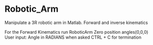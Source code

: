 # Robotic_Arm
Manipulate a 3R robotic arm in Matlab. Forward and inverse kinematics

For the Forward Kinematics run RoboticArm 
  Zero position angles(0,0,0) 
  User input: Angle in RADIANS when asked 
  CTRL + C for termination
